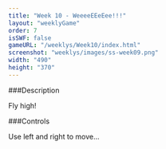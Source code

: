 ```yaml
---
title: "Week 10 - WeeeeEEeEee!!!"
layout: "weeklyGame"
order: 7
isSWF: false
gameURL: "/weeklys/Week10/index.html"
screenshot: "weeklys/images/ss-week09.png"
width: "490"
height: "370"
---
```


###Description

Fly high!

###Controls

Use left and right to move...